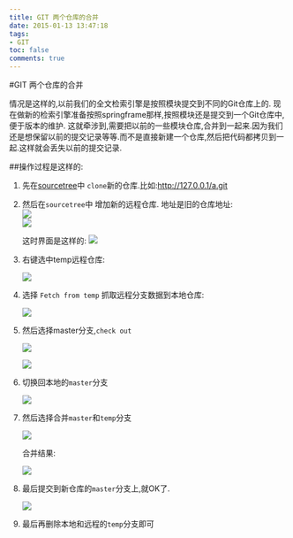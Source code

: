 ```yaml
---
title: GIT 两个仓库的合并
date: 2015-01-13 13:47:18
tags:
- GIT
toc: false
comments: true
---
```


#GIT 两个仓库的合并

情况是这样的,以前我们的全文检索引擎是按照模块提交到不同的Git仓库上的. 现在做新的检索引擎准备按照springframe那样,按照模块还是提交到一个Git仓库中,便于版本的维护.
这就牵涉到,需要把以前的一些模块仓库,合并到一起来.因为我们还是想保留以前的提交记录等等.而不是直接新建一个仓库,然后把代码都拷贝到一起.这样就会丢失以前的提交记录.

##操作过程是这样的:

1. 先在[sourcetree](https://www.sourcetreeapp.com/)中 `clone`新的仓库.比如:http://127.0.0.1/a.git

	<!--more-->

2. 然后在`sourcetree`中 增加新的远程仓库. 地址是旧的仓库地址:  
	![](/img/2015/01/13/1.png)  
	![](/img/2015/01/13/2.png)  

	这时界面是这样的:
	![](/img/2015/01/13/3.png)  

3. 右键选中temp远程仓库:

	![](/img/2015/01/13/4.png)  

4. 选择 `Fetch from temp` 抓取远程分支数据到本地仓库:

	![](/img/2015/01/13/5.png)  

5. 然后选择master分支,`check out`

	![](/img/2015/01/13/6.png)  

	![](/img/2015/01/13/7.png)  

6. 切换回本地的`master`分支

	![](/img/2015/01/13/8.png)  

7. 然后选择合并`master`和`temp`分支

	![](/img/2015/01/13/9.png)  

	合并结果:

	![](/img/2015/01/13/10.png)  

8. 最后提交到新仓库的`master`分支上,就OK了.

	![](/img/2015/01/13/11.png)  

9. 最后再删除本地和远程的`temp`分支即可

